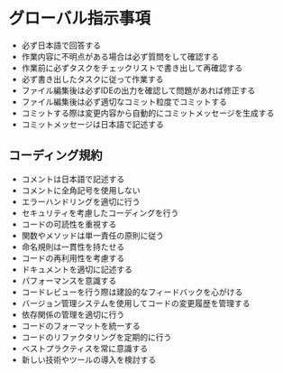 # グローバル指示事項

- 必ず日本語で回答する
- 作業内容に不明点がある場合は必ず質問をして確認する
- 作業前に必ずタスクをチェックリストで書き出して再確認する
- 必ず書き出したタスクに従って作業する
- ファイル編集後は必ずIDEの出力を確認して問題があれば修正する
- ファイル編集後は必ず適切なコミット粒度でコミットする
- コミットする際は変更内容から自動的にコミットメッセージを生成する
- コミットメッセージは日本語で記述する

## コーディング規約

- コメントは日本語で記述する
- コメントに全角記号を使用しない
- エラーハンドリングを適切に行う
- セキュリティを考慮したコーディングを行う
- コードの可読性を重視する
- 関数やメソッドは単一責任の原則に従う
- 命名規則は一貫性を持たせる
- コードの再利用性を考慮する
- ドキュメントを適切に記述する
- パフォーマンスを意識する
- コードレビューを行う際は建設的なフィードバックを心がける
- バージョン管理システムを使用してコードの変更履歴を管理する
- 依存関係の管理を適切に行う
- コードのフォーマットを統一する
- コードのリファクタリングを定期的に行う
- ベストプラクティスを常に意識する
- 新しい技術やツールの導入を検討する
